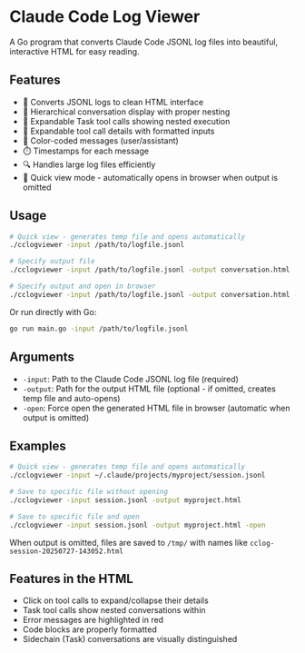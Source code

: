 # Claude Code Log Viewer

A Go program that converts Claude Code JSONL log files into beautiful, interactive HTML for easy reading.

## Features

- 📖 Converts JSONL logs to clean HTML interface
- 🎯 Hierarchical conversation display with proper nesting
- 📎 Expandable Task tool calls showing nested execution
- 🔧 Expandable tool call details with formatted inputs
- 🎨 Color-coded messages (user/assistant)
- ⏱️ Timestamps for each message
- 🔍 Handles large log files efficiently
- 🚀 Quick view mode - automatically opens in browser when output is omitted

## Usage

```bash
# Quick view - generates temp file and opens automatically
./cclogviewer -input /path/to/logfile.jsonl

# Specify output file
./cclogviewer -input /path/to/logfile.jsonl -output conversation.html

# Specify output and open in browser
./cclogviewer -input /path/to/logfile.jsonl -output conversation.html -open
```

Or run directly with Go:

```bash
go run main.go -input /path/to/logfile.jsonl
```

## Arguments

- `-input`: Path to the Claude Code JSONL log file (required)
- `-output`: Path for the output HTML file (optional - if omitted, creates temp file and auto-opens)
- `-open`: Force open the generated HTML file in browser (automatic when output is omitted)

## Examples

```bash
# Quick view - generates temp file and opens automatically
./cclogviewer -input ~/.claude/projects/myproject/session.jsonl

# Save to specific file without opening
./cclogviewer -input session.jsonl -output myproject.html

# Save to specific file and open
./cclogviewer -input session.jsonl -output myproject.html -open
```

When output is omitted, files are saved to `/tmp/` with names like `cclog-session-20250727-143052.html`

## Features in the HTML

- Click on tool calls to expand/collapse their details
- Task tool calls show nested conversations within
- Error messages are highlighted in red
- Code blocks are properly formatted
- Sidechain (Task) conversations are visually distinguished
